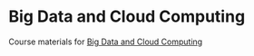 # Big Data and Cloud Computing

Course materials for [Big Data and Cloud Computing](https://training.csx.cam.ac.uk/bioinformatics/event/2473649)


